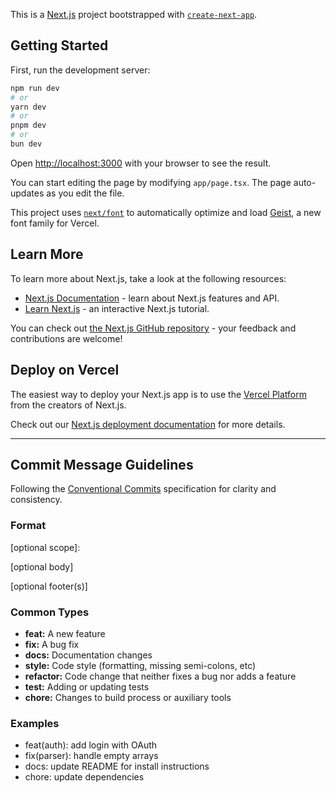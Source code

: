 This is a [Next.js](https://nextjs.org) project bootstrapped with [`create-next-app`](https://nextjs.org/docs/app/api-reference/cli/create-next-app).

## Getting Started

First, run the development server:

```bash
npm run dev
# or
yarn dev
# or
pnpm dev
# or
bun dev
```

Open [http://localhost:3000](http://localhost:3000) with your browser to see the result.

You can start editing the page by modifying `app/page.tsx`. The page auto-updates as you edit the file.

This project uses [`next/font`](https://nextjs.org/docs/app/building-your-application/optimizing/fonts) to automatically optimize and load [Geist](https://vercel.com/font), a new font family for Vercel.

## Learn More

To learn more about Next.js, take a look at the following resources:

- [Next.js Documentation](https://nextjs.org/docs) - learn about Next.js features and API.
- [Learn Next.js](https://nextjs.org/learn) - an interactive Next.js tutorial.

You can check out [the Next.js GitHub repository](https://github.com/vercel/next.js) - your feedback and contributions are welcome!

## Deploy on Vercel

The easiest way to deploy your Next.js app is to use the [Vercel Platform](https://vercel.com/new?utm_medium=default-template&filter=next.js&utm_source=create-next-app&utm_campaign=create-next-app-readme) from the creators of Next.js.

Check out our [Next.js deployment documentation](https://nextjs.org/docs/app/building-your-application/deploying) for more details.

---
## Commit Message Guidelines

Following the [Conventional Commits](https://www.conventionalcommits.org/en/v1.0.0/) specification for clarity and consistency.

### Format

<type>[optional scope]: <description>

[optional body]

[optional footer(s)]

### Common Types

- **feat:** A new feature
- **fix:** A bug fix
- **docs:** Documentation changes
- **style:** Code style (formatting, missing semi-colons, etc)
- **refactor:** Code change that neither fixes a bug nor adds a feature
- **test:** Adding or updating tests
- **chore:** Changes to build process or auxiliary tools

### Examples
- feat(auth): add login with OAuth
- fix(parser): handle empty arrays
- docs: update README for install instructions
- chore: update dependencies 
